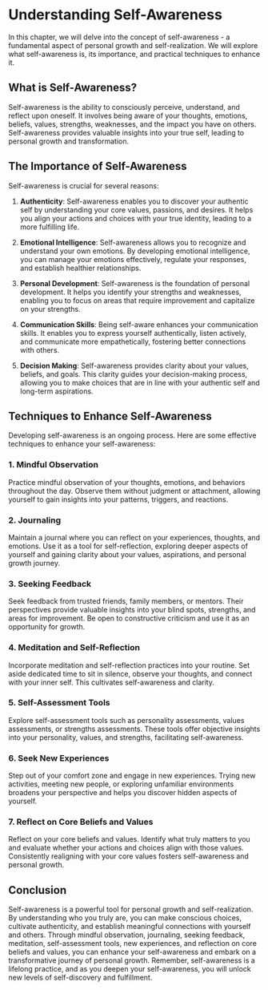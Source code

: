 Understanding Self-Awareness
=======================================

In this chapter, we will delve into the concept of self-awareness - a fundamental aspect of personal growth and self-realization. We will explore what self-awareness is, its importance, and practical techniques to enhance it.

What is Self-Awareness?
-----------------------

Self-awareness is the ability to consciously perceive, understand, and reflect upon oneself. It involves being aware of your thoughts, emotions, beliefs, values, strengths, weaknesses, and the impact you have on others. Self-awareness provides valuable insights into your true self, leading to personal growth and transformation.

The Importance of Self-Awareness
--------------------------------

Self-awareness is crucial for several reasons:

1. **Authenticity**: Self-awareness enables you to discover your authentic self by understanding your core values, passions, and desires. It helps you align your actions and choices with your true identity, leading to a more fulfilling life.

2. **Emotional Intelligence**: Self-awareness allows you to recognize and understand your own emotions. By developing emotional intelligence, you can manage your emotions effectively, regulate your responses, and establish healthier relationships.

3. **Personal Development**: Self-awareness is the foundation of personal development. It helps you identify your strengths and weaknesses, enabling you to focus on areas that require improvement and capitalize on your strengths.

4. **Communication Skills**: Being self-aware enhances your communication skills. It enables you to express yourself authentically, listen actively, and communicate more empathetically, fostering better connections with others.

5. **Decision Making**: Self-awareness provides clarity about your values, beliefs, and goals. This clarity guides your decision-making process, allowing you to make choices that are in line with your authentic self and long-term aspirations.

Techniques to Enhance Self-Awareness
------------------------------------

Developing self-awareness is an ongoing process. Here are some effective techniques to enhance your self-awareness:

### 1. Mindful Observation

Practice mindful observation of your thoughts, emotions, and behaviors throughout the day. Observe them without judgment or attachment, allowing yourself to gain insights into your patterns, triggers, and reactions.

### 2. Journaling

Maintain a journal where you can reflect on your experiences, thoughts, and emotions. Use it as a tool for self-reflection, exploring deeper aspects of yourself and gaining clarity about your values, aspirations, and personal growth journey.

### 3. Seeking Feedback

Seek feedback from trusted friends, family members, or mentors. Their perspectives provide valuable insights into your blind spots, strengths, and areas for improvement. Be open to constructive criticism and use it as an opportunity for growth.

### 4. Meditation and Self-Reflection

Incorporate meditation and self-reflection practices into your routine. Set aside dedicated time to sit in silence, observe your thoughts, and connect with your inner self. This cultivates self-awareness and clarity.

### 5. Self-Assessment Tools

Explore self-assessment tools such as personality assessments, values assessments, or strengths assessments. These tools offer objective insights into your personality, values, and strengths, facilitating self-awareness.

### 6. Seek New Experiences

Step out of your comfort zone and engage in new experiences. Trying new activities, meeting new people, or exploring unfamiliar environments broadens your perspective and helps you discover hidden aspects of yourself.

### 7. Reflect on Core Beliefs and Values

Reflect on your core beliefs and values. Identify what truly matters to you and evaluate whether your actions and choices align with those values. Consistently realigning with your core values fosters self-awareness and personal growth.

Conclusion
----------

Self-awareness is a powerful tool for personal growth and self-realization. By understanding who you truly are, you can make conscious choices, cultivate authenticity, and establish meaningful connections with yourself and others. Through mindful observation, journaling, seeking feedback, meditation, self-assessment tools, new experiences, and reflection on core beliefs and values, you can enhance your self-awareness and embark on a transformative journey of personal growth. Remember, self-awareness is a lifelong practice, and as you deepen your self-awareness, you will unlock new levels of self-discovery and fulfillment.
